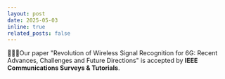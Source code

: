 ```yaml
---
layout: post
date: 2025-05-03
inline: true
related_posts: false
---
```


🎉🎉🎉Our paper "Revolution of Wireless Signal Recognition for 6G: Recent Advances, Challenges and Future Directions" is accepted by **IEEE Communications Surveys & Tutorials**.